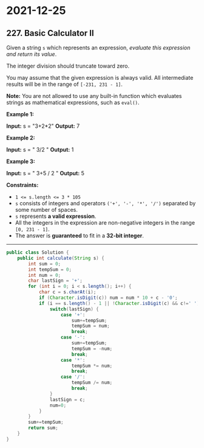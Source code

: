 # 2021-12-25

## 227. Basic Calculator II

Given a string `s` which represents an expression, _evaluate this expression and return its value_.

The integer division should truncate toward zero.

You may assume that the given expression is always valid. All intermediate results will be in the range of `[-231, 231 - 1]`.

**Note:** You are not allowed to use any built-in function which evaluates strings as mathematical expressions, such as `eval()`.

**Example 1:**

**Input:** s = "3+2\*2"
**Output:** 7

**Example 2:**

**Input:** s = " 3/2 "
**Output:** 1

**Example 3:**

**Input:** s = " 3+5 / 2 "
**Output:** 5

**Constraints:**

- `1 <= s.length <= 3 * 105`
- `s` consists of integers and operators `('+', '-', '*', '/')` separated by some number of spaces.
- `s` represents **a valid expression**.
- All the integers in the expression are non-negative integers in the range `[0, 231 - 1]`.
- The answer is **guaranteed** to fit in a **32-bit integer**.

---

```java
public class Solution {
    public int calculate(String s) {
        int sum = 0;
        int tempSum = 0;
        int num = 0;
        char lastSign = '+';
        for (int i = 0; i < s.length(); i++) {
            char c = s.charAt(i);
            if (Character.isDigit(c)) num = num * 10 + c - '0';
            if (i == s.length() - 1 || !Character.isDigit(c) && c!=' ') {
                switch(lastSign) {
                    case '+':
                        sum+=tempSum;
                        tempSum = num;
                        break;
                    case '-':
                        sum+=tempSum;
                        tempSum = -num;
                        break;
                    case '*':
                        tempSum *= num;
                        break;
                    case '/':
                        tempSum /= num;
                        break;
                }
                lastSign = c;
                num=0;
            }
        }
        sum+=tempSum;
        return sum;
    }
}
```

